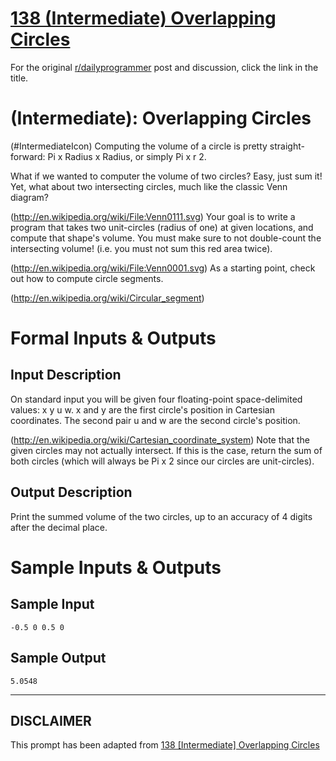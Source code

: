 # [138 (Intermediate) Overlapping Circles](https://www.reddit.com/r/dailyprogrammer/comments/1s6484/120513_challenge_138_intermediate_overlapping/)

For the original [r/dailyprogrammer](https://www.reddit.com/r/dailyprogrammer/) post and discussion, click the link in the title.

#  (Intermediate): Overlapping Circles
(#IntermediateIcon)
Computing the volume of a circle is pretty straight-forward: Pi x Radius x Radius, or simply Pi x r 2.

What if we wanted to computer the volume of two circles? Easy, just sum it! Yet, what about two intersecting circles, much like the classic Venn diagram?

(http://en.wikipedia.org/wiki/File:Venn0111.svg)
Your goal is to write a program that takes two unit-circles (radius of one) at given locations, and compute that shape's volume. You must make sure to not double-count the intersecting volume! (i.e. you must not sum this red area twice).

(http://en.wikipedia.org/wiki/File:Venn0001.svg)
As a starting point, check out how to compute circle segments.

(http://en.wikipedia.org/wiki/Circular_segment)
# Formal Inputs & Outputs
## Input Description
On standard input you will be given four floating-point space-delimited values: x y u w. x and y are the first circle's position in Cartesian coordinates. The second pair u and w are the second circle's position.

(http://en.wikipedia.org/wiki/Cartesian_coordinate_system)
Note that the given circles may not actually intersect. If this is the case, return the sum of both circles (which will always be Pi x 2 since our circles are unit-circles).

## Output Description
Print the summed volume of the two circles, up to an accuracy of 4 digits after the decimal place.

# Sample Inputs & Outputs
## Sample Input

```
-0.5 0 0.5 0
```
## Sample Output

```
5.0548
```

----
## **DISCLAIMER**
This prompt has been adapted from [138 [Intermediate] Overlapping Circles](https://www.reddit.com/r/dailyprogrammer/comments/1s6484/120513_challenge_138_intermediate_overlapping/
)
